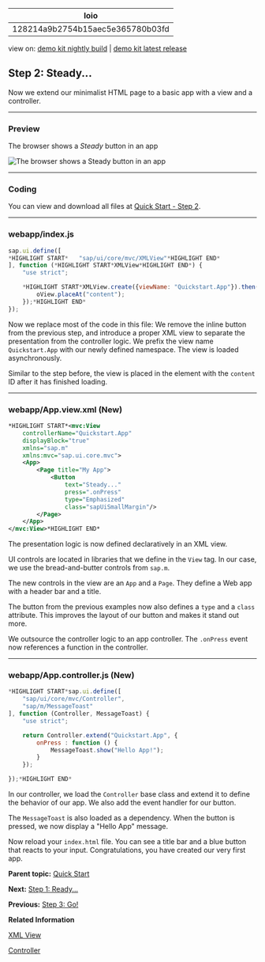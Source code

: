 <!-- loio128214a9b2754b15aec5e365780b03fd -->

| loio |
| -----|
| 128214a9b2754b15aec5e365780b03fd |

<div id="loio">

view on: [demo kit nightly build](https://openui5nightly.hana.ondemand.com/#/topic/128214a9b2754b15aec5e365780b03fd) | [demo kit latest release](https://openui5.hana.ondemand.com/#/topic/128214a9b2754b15aec5e365780b03fd)</div>

## Step 2: Steady...

Now we extend our minimalist HTML page to a basic app with a view and a controller.

***

<a name="loio128214a9b2754b15aec5e365780b03fd__section_dxj_gxh_1gb"/>

### Preview

   
  
<a name="loio128214a9b2754b15aec5e365780b03fd__fig_lx3_hxh_1gb"/>The browser shows a *Steady* button in an app

 ![](loio240ef5357d7f4d36955092cdaf1884a2_LowRes.png "The browser shows a Steady button in an app ") 

***

<a name="loio128214a9b2754b15aec5e365780b03fd__section_rcp_yxh_1gb"/>

### Coding

You can view and download all files at [Quick Start - Step 2](https://openui5.hana.ondemand.com/#/sample/sap.m.tutorial.quickstart.02/preview).

***

### webapp/index.js

``` js
sap.ui.define([
*HIGHLIGHT START*	"sap/ui/core/mvc/XMLView"*HIGHLIGHT END*
], function (*HIGHLIGHT START*XMLView*HIGHLIGHT END*) {
	"use strict";

	*HIGHLIGHT START*XMLView.create({viewName: "Quickstart.App"}).then(function (oView) {
		oView.placeAt("content");
	});*HIGHLIGHT END*
});
```

Now we replace most of the code in this file: We remove the inline button from the previous step, and introduce a proper XML view to separate the presentation from the controller logic. We prefix the view name `Quickstart.App` with our newly defined namespace. The view is loaded asynchronously.

Similar to the step before, the view is placed in the element with the `content` ID after it has finished loading.

***

<a name="loio128214a9b2754b15aec5e365780b03fd__section_zgg_rl3_1gb"/>

### webapp/App.view.xml \(New\)

``` xml
*HIGHLIGHT START*<mvc:View
	controllerName="Quickstart.App"
	displayBlock="true"
	xmlns="sap.m"
	xmlns:mvc="sap.ui.core.mvc">
	<App>
		<Page title="My App">
			<Button
				text="Steady..."
				press=".onPress"
				type="Emphasized"
				class="sapUiSmallMargin"/>
		</Page>
	</App>
</mvc:View>*HIGHLIGHT END*
```

The presentation logic is now defined declaratively in an XML view.

UI controls are located in libraries that we define in the `View` tag. In our case, we use the bread-and-butter controls from `sap.m`.

The new controls in the view are an `App` and a `Page`. They define a Web app with a header bar and a title.

The button from the previous examples now also defines a `type` and a `class` attribute. This improves the layout of our button and makes it stand out more.

We outsource the controller logic to an app controller. The `.onPress` event now references a function in the controller.

***

<a name="loio128214a9b2754b15aec5e365780b03fd__section_rc3_gm3_1gb"/>

### webapp/App.controller.js \(New\)

``` js
*HIGHLIGHT START*sap.ui.define([
	"sap/ui/core/mvc/Controller",
	"sap/m/MessageToast"
], function (Controller, MessageToast) {
	"use strict";

	return Controller.extend("Quickstart.App", {
		onPress : function () {
			MessageToast.show("Hello App!");
		}
	});

});*HIGHLIGHT END*
```

In our controller, we load the `Controller` base class and extend it to define the behavior of our app. We also add the event handler for our button.

The `MessageToast` is also loaded as a dependency. When the button is pressed, we now display a "Hello App" message.

Now reload your `index.html` file. You can see a title bar and a blue button that reacts to your input. Congratulations, you have created our very first app.

**Parent topic:** [Quick Start](Quick_Start_592f36f.md "Unleash your OpenUI5 skills with this simple three-step tutorial. We start with a simple &quot;Hello World&quot; example, and convert it to a minimalist two-page app.")

**Next:** [Step 1: Ready...](Step_1_Ready_851bde4.md "Let's get you ready for your journey! We bootstrap OpenUI5 in an HTML page and implement a simple &quot;Hello World&quot; example.")

**Previous:** [Step 3: Go!](Step_3_Go_073d107.md "Finally, we add a second page to our app showcasing some of the key OpenUI5 concepts.")

**Related Information**  


[XML View](XML_View_91f2928.md "The XML view type is defined in an XML file. The file name either ends with .view.xml or as an XML string. The file name and the folder structure together specify the name of the view that equals the OpenUI5 module name.")

[Controller](Controller_121b8e6.md "A controller contains methods that define how models and views interact.")


